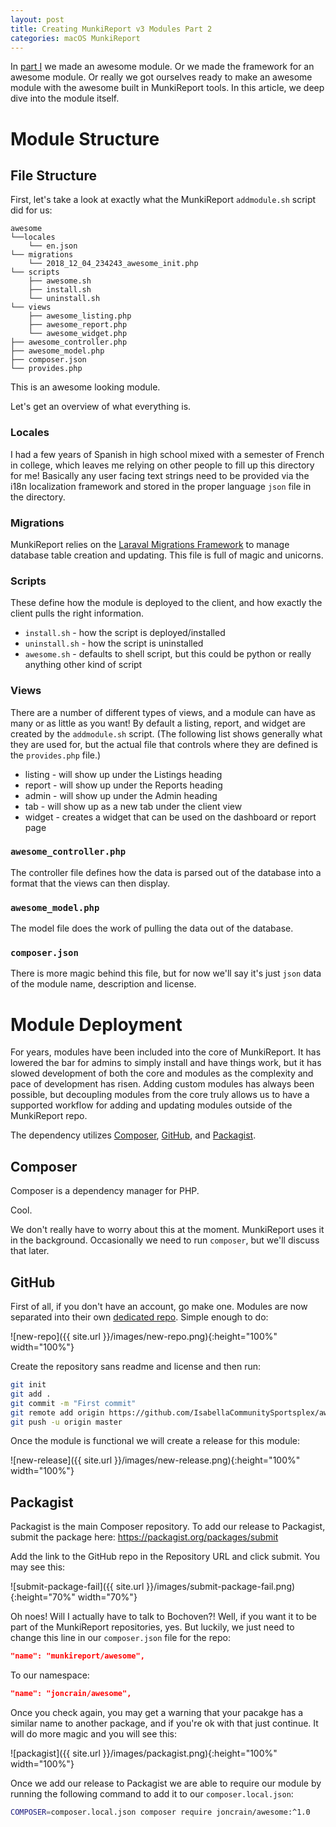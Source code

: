 ```yaml
---
layout: post
title: Creating MunkiReport v3 Modules Part 2
categories: macOS MunkiReport
---
```


In [part I](2018-11-30-creating-munkireport-modules) we made an awesome module. Or we made the framework for an awesome module. Or really we got ourselves ready to make an awesome module with the awesome built in MunkiReport tools. In this article, we deep dive into the module itself.

# Module Structure

## File Structure

First, let's take a look at exactly what the MunkiReport `addmodule.sh` script did for us:

```
awesome
└──locales
    └── en.json
└── migrations
    └── 2018_12_04_234243_awesome_init.php
└── scripts
    ├── awesome.sh
    ├── install.sh
    └── uninstall.sh
└── views
    ├── awesome_listing.php
    ├── awesome_report.php
    └── awesome_widget.php
├── awesome_controller.php
├── awesome_model.php
├── composer.json
└── provides.php
```

This is an awesome looking module.

Let's get an overview of what everything is.

### Locales

I had a few years of Spanish in high school mixed with a semester of French in college, which leaves me relying on other people to fill up this directory for me! Basically any user facing text strings need to be provided via the i18n localization framework and stored in the proper language `json` file in the directory.

### Migrations

MunkiReport relies on the [Laraval Migrations Framework](https://laravel.com/docs/5.6/migrations) to manage database table creation and updating. This file is full of magic and unicorns.

### Scripts

These define how the module is deployed to the client, and how exactly the client pulls the right information.

* `install.sh` - how the script is deployed/installed
* `uninstall.sh` - how the script is uninstalled
* `awesome.sh` - defaults to shell script, but this could be python or really anything other kind of script

### Views

There are a number of different types of views, and a module can have as many or as little as you want! By default a listing, report, and widget are created by the `addmodule.sh` script. (The following list shows generally what they are used for, but the actual file that controls where they are defined is the `provides.php` file.)

* listing - will show up under the Listings heading
* report - will show up under the Reports heading
* admin - will show up under the Admin heading
* tab - will show up as a new tab under the client view
* widget - creates a widget that can be used on the dashboard or report page

### `awesome_controller.php`

The controller file defines how the data is parsed out of the database into a format that the views can then display.

### `awesome_model.php`

The model file does the work of pulling the data out of the database.

### `composer.json`

There is more magic behind this file, but for now we'll say it's just `json` data of the module name, description and license.

# Module Deployment

For years, modules have been included into the core of MunkiReport. It has lowered the bar for admins to simply install and have things work, but it has slowed development of both the core and modules as the complexity and pace of development has risen. Adding custom modules has always been possible, but decoupling modules from the core truly allows us to have a supported workflow for adding and updating modules outside of the MunkiReport repo.

The dependency utilizes [Composer](https://getcomposer.org), [GitHub](https://github.com), and [Packagist](https://packagist.org).

## Composer

Composer is a dependency manager for PHP.

Cool.

We don't really have to worry about this at the moment. MunkiReport uses it in the background. Occasionally we need to run `composer`, but we'll discuss that later.

## GitHub

First of all, if you don't have an account, go make one. Modules are now separated into their own [dedicated repo](https://github.com/new). Simple enough to do:

![new-repo]({{ site.url }}/images/new-repo.png){:height="100%" width="100%"}

Create the repository sans readme and license and then run:

```sh
git init
git add .
git commit -m "First commit"
git remote add origin https://github.com/IsabellaCommunitySportsplex/awesome.git
git push -u origin master
```

Once the module is functional we will create a release for this module:

![new-release]({{ site.url }}/images/new-release.png){:height="100%" width="100%"}

## Packagist

Packagist is the main Composer repository. To add our release to Packagist, submit the package here: https://packagist.org/packages/submit

Add the link to the GitHub repo in the Repository URL and click submit. You may see this:

![submit-package-fail]({{ site.url }}/images/submit-package-fail.png){:height="70%" width="70%"}

Oh noes! Will I actually have to talk to Bochoven?! Well, if you want it to be part of the MunkiReport repositories, yes. But luckily, we just need to change this line in our `composer.json` file for the repo:

```json
"name": "munkireport/awesome",
```

To our namespace:

```json
"name": "joncrain/awesome",
```

Once you check again, you may get a warning that your pacakge has a similar name to another package, and if you're ok with that just continue. It will do more magic and you will see this:

![packagist]({{ site.url }}/images/packagist.png){:height="100%" width="100%"}

Once we add our release to Packagist we are able to require our module by running the following command to add it to our `composer.local.json`:

```sh
COMPOSER=composer.local.json composer require joncrain/awesome:^1.0
```